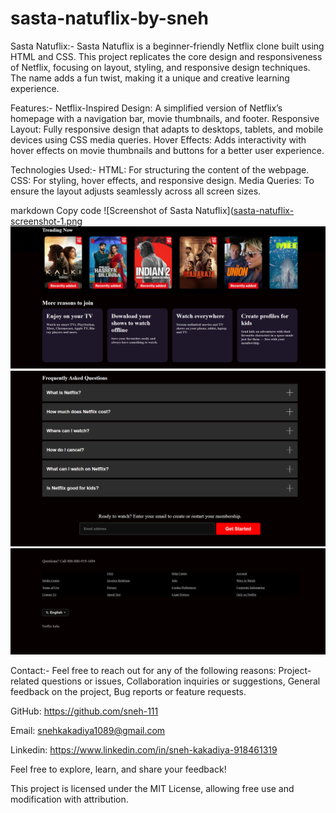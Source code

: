# sasta-natuflix-by-sneh

Sasta Natuflix:-
Sasta Natuflix is a beginner-friendly Netflix clone built using HTML and CSS. This project replicates the core design and responsiveness of Netflix, focusing on layout, styling, and responsive design techniques. The name adds a fun twist, making it a unique and creative learning experience.

Features:-
Netflix-Inspired Design: A simplified version of Netflix’s homepage with a navigation bar, movie thumbnails, and footer.
Responsive Layout: Fully responsive design that adapts to desktops, tablets, and mobile devices using CSS media queries.
Hover Effects: Adds interactivity with hover effects on movie thumbnails and buttons for a better user experience.

Technologies Used:-
HTML: For structuring the content of the webpage.
CSS: For styling, hover effects, and responsive design.
Media Queries: To ensure the layout adjusts seamlessly across all screen sizes.

markdown
Copy code
![Screenshot of Sasta Natuflix]([sasta-natuflix-screenshot-1.png](https://github.com/sneh-111/sasta-natuflix-by-sneh/blob/0c958faf8e75db1ff56db0245038bad8ce9125d7/screenshots/sasta-natuflix-screenshot-1.png)
![Screenshot of Sasta Natuflix](sasta-natuflix-screenshot-2.png)  
![Screenshot of Sasta Natuflix](sasta-natuflix-screenshot-3.png)  
![Screenshot of Sasta Natuflix](sasta-natuflix-screenshot-4.png)  

Contact:-
Feel free to reach out for any of the following reasons:
Project-related questions or issues,
Collaboration inquiries or suggestions,
General feedback on the project,
Bug reports or feature requests.

GitHub: https://github.com/sneh-111

Email: snehkakadiya1089@gmail.com

Linkedin: https://www.linkedin.com/in/sneh-kakadiya-918461319

Feel free to explore, learn, and share your feedback!

This project is licensed under the MIT License, allowing free use and modification with attribution.







